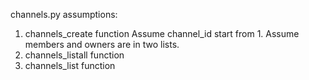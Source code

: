 channels.py assumptions:
1. channels_create function
Assume channel_id start from 1.
Assume members and owners are in two lists.
2. channels_listall function
3. channels_list function

